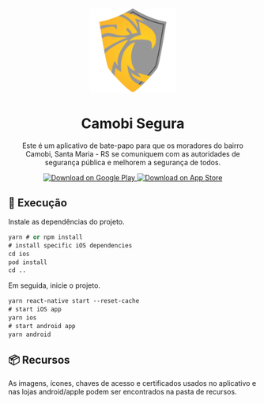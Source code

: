 <h1 align="center">
  <img alt="Camobi Segura" height="170" title="Camobi Segura" src="resources/android/icon/icon.png" />
</h1>

<h1 align="center">
  Camobi Segura
</h1>

<p align="center">Este é um aplicativo de bate-papo para que os moradores do bairro Camobi, Santa Maria - RS se comuniquem com as autoridades de segurança pública e melhorem a segurança de todos.</p>

<p align="center">
  <a href="https://play.google.com/store/apps/details?id=rocket.chat.softaliza">
    <img alt="Download on Google Play" src="https://play.google.com/intl/en_us/badges/images/badge_new.png" height=43>
  </a>
  <a href="https://apps.apple.com/br/app/camobi-segura/id1515168312">
    <img alt="Download on App Store" src="https://user-images.githubusercontent.com/7317008/43209852-4ca39622-904b-11e8-8ce1-cdc3aee76ae9.png" height=43>
  </a>
</p>

## 🎉 Execução

Instale as dependências do projeto.

```cl
yarn # or npm install
# install specific iOS dependencies
cd ios
pod install 
cd ..
```

Em seguida, inicie o projeto.

```cl
yarn react-native start --reset-cache
# start iOS app
yarn ios 
# start android app
yarn android 
```

## 📦 Recursos

As imagens, ícones, chaves de acesso e certificados usados no aplicativo e nas lojas android/apple podem ser encontrados na pasta de recursos.
